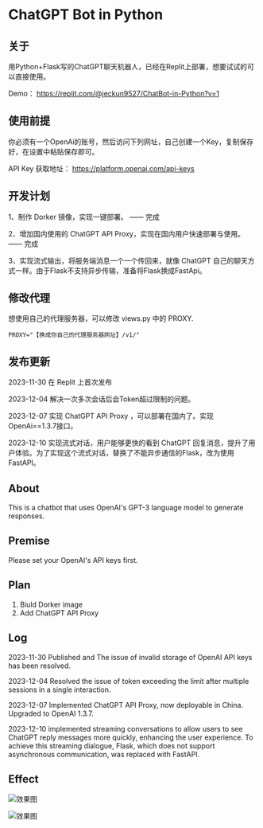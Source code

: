 # ChatGPT Bot in Python

## 关于

用Python+Flask写的ChatGPT聊天机器人，已经在Replit上部署，想要试试的可以直接使用。

Demo： https://replit.com/@jeckun9527/ChatBot-in-Python?v=1

## 使用前提

你必须有一个OpenAi的账号，然后访问下列网址，自己创建一个Key，复制保存好，在设置中粘贴保存即可。

API Key 获取地址： https://platform.openai.com/api-keys

## 开发计划

1、制作 Dorker 镜像，实现一键部署。   ——  完成

2、增加国内使用的 ChatGPT API Proxy，实现在国内用户快速部署与使用。  —— 完成

3、实现流式输出，将服务端消息一个一个传回来，就像 ChatGPT 自己的聊天方式一样。由于Flask不支持异步传输，准备将Flask换成FastApi。

## 修改代理

想使用自己的代理服务器，可以修改 views.py 中的 PROXY.

```
PROXY="【换成你自己的代理服务器网址】/v1/"
```

## 发布更新

2023-11-30 在 Replit 上首次发布

2023-12-04 解决一次多次会话后会Token超过限制的问题。

2023-12-07 实现 ChatGPT API Proxy ，可以部署在国内了。实现OpenAi==1.3.7接口。

2023-12-10 实现流式对话，用户能够更快的看到 ChatGPT 回复消息，提升了用户体验。为了实现这个流式对话，替换了不能异步通信的Flask，改为使用FastAPI。

## About

This is a chatbot that uses OpenAI's GPT-3 language model to generate responses.

## Premise

Please set your OpenAI's API keys first.

## Plan

1. Biuld Dorker image
2. Add ChatGPT API Proxy

## Log

2023-11-30 Published and The issue of invalid storage of OpenAI API keys has been resolved.

2023-12-04 Resolved the issue of token exceeding the limit after multiple sessions in a single interaction.

2023-12-07 Implemented ChatGPT API Proxy, now deployable in China. Upgraded to OpenAI 1.3.7.

2023-12-10 implemented streaming conversations to allow users to see ChatGPT reply messages more quickly, enhancing the user experience. To achieve this streaming dialogue, Flask, which does not support asynchronous communication, was replaced with FastAPI.

## Effect

![效果图](https://github.com/jeckun/ChatGPT-bot-in-python/blob/main/static/img/2566-11-30-20.29.55.webp)

![效果图](https://github.com/jeckun/ChatGPT-bot-in-python/blob/main/static/img/2566-11-30-20.30.24.webp)
